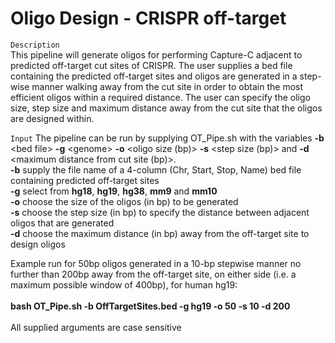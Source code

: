 # Oligo Design - CRISPR off-target
`Description`<br>
This pipeline will generate oligos for performing Capture-C adjacent to predicted off-target cut sites of CRISPR. The user supplies a bed file containing the predicted off-target sites and oligos are generated in a step-wise manner walking away from the cut site in order to obtain
the most efficient oligos within a required distance. The user can specify the oligo size, step size and maximum distance away from the cut site that the oligos are designed within.

`Input`
The pipeline can be run by supplying OT_Pipe.sh with the variables <b>-b</b> \<bed file\> <b>-g</b> \<genome\> <b>-o</b> \<oligo size (bp)\> <b>-s</b> \<step size (bp)\> and <b>-d</b> \<maximum distance from cut site (bp)\>.<br>
<b>-b</b> supply the file name of a 4-column (Chr, Start, Stop, Name) bed file containing predicted off-target sites<br>
<b>-g</b> select from <b>hg18</b>, <b>hg19</b>, <b>hg38</b>, <b>mm9</b> and <b>mm10</b><br>
<b>-o</b> choose the size of the oligos (in bp) to be generated<br>
<b>-s</b> choose the step size (in bp) to specify the distance between adjacent oligos that are generated<br>
<b>-d</b> choose the maximum distance (in bp) away from the off-target site to design oligos<br>

Example run for 50bp oligos generated in a 10-bp stepwise manner no further than 200bp away from the off-target site, on either side (i.e. a maximum possible window of 400bp), for human hg19:<br><br>
<b>bash OT_Pipe.sh -b OffTargetSites.bed -g hg19 -o 50 -s 10 -d 200</b><br><br>
All supplied arguments are case sensitive

